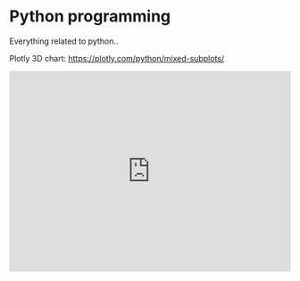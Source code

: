 # Python programming
 
Everything related to python.. 


Plotly 3D chart: https://plotly.com/python/mixed-subplots/


<iframe frameborder="0" class="juxtapose" width="100%" height="360" src="https://cdn.knightlab.com/libs/juxtapose/latest/embed/index.html?uid=051c440e-81f9-11ec-872b-fbc138ead399"></iframe>
